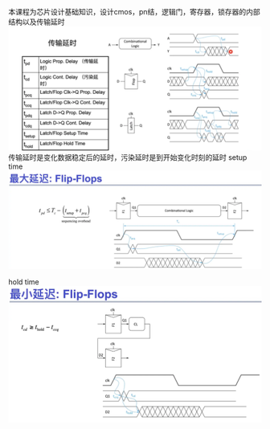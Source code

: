 本课程为芯片设计基础知识，设计cmos，pn结，逻辑门，寄存器，锁存器的内部结构以及传输延时
![](基础知识.assets\23495115-c453f0b74c4ba5e6.png)
传输延时是变化数据稳定后的延时，污染延时是到开始变化时刻的延时
setup time
![](基础知识.assets\23495115-4d46762bade30195.png)

hold time
![](基础知识.assets\23495115-24462fe4297c1eee.png)
